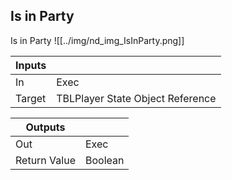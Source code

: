 ## Is in Party
Is in Party
![[../img/nd_img_IsInParty.png]]

|Inputs||
|--|--|
| In | Exec |
| Target | TBLPlayer State Object Reference |

|Outputs||
|--|--|
| Out | Exec |
| Return Value | Boolean |
